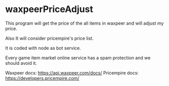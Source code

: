 # waxpeerPriceAdjust

This program will get the price of the all items in waxpeer and will adjust my price.

Also It will consider pricempire's price list.

It is coded with node as bot service.

Every game item market online service has a spam protection and we should avoid it.

Waxpeer docs: https://api.waxpeer.com/docs/
Pricempire docs: https://developers.pricempire.com/
